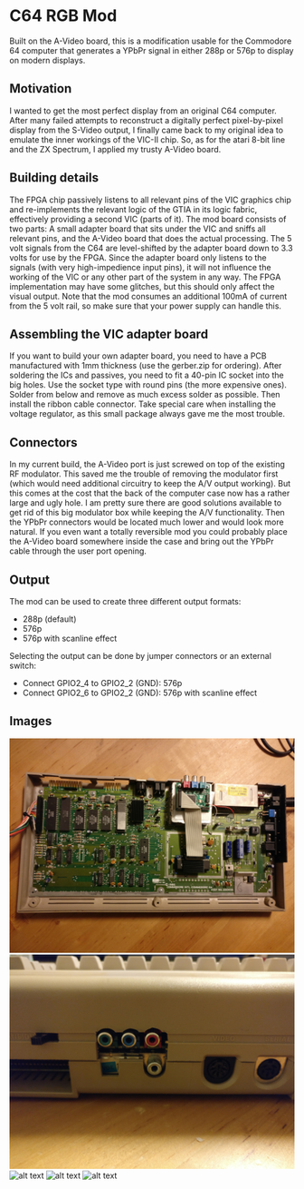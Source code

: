 # C64 RGB Mod

Built on the A-Video board, this is a modification usable for the Commodore 64 computer
that generates a YPbPr signal in either 288p or 576p to display on modern displays.

## Motivation

I wanted to get the most perfect display from an original C64 computer. After many failed attempts to 
reconstruct a digitally perfect pixel-by-pixel display from the S-Video output, I finally came back
to my original idea to emulate the inner workings of the VIC-II chip. 
So, as for the atari 8-bit line and the ZX Spectrum, I applied my trusty A-Video board. 

## Building details

The FPGA chip passively listens to all relevant pins of the VIC graphics chip and re-implements the 
relevant logic of the GTIA in its logic fabric, effectively providing a second VIC (parts of it).
The mod board consists of two parts: A small adapter board that sits under the VIC and sniffs all relevant
pins, and the A-Video board that does the actual processing. The 5 volt signals from the C64 are
level-shifted by the adapter board down to 3.3 volts for use by the FPGA.
Since the adapter board only listens to the signals (with very high-impedience input pins), it 
will not influence the working of the VIC or any other part of the system in any way. The FPGA implementation
may have some glitches, but this should only affect the visual output.
Note that the mod consumes an additional 100mA of current from the 5 volt rail, 
so make sure that your power supply can handle this.

## Assembling the VIC adapter board

If you want to build your own adapter board, you need to have a PCB manufactured with 1mm thickness 
(use the gerber.zip for ordering). After soldering the ICs and passives, you need to fit a 40-pin
IC socket into the big holes. Use the socket type with round pins (the more expensive ones).
Solder from below and remove as much excess solder as possible. Then install the ribbon cable connector.
Take special care when installing the voltage regulator, as this small package always gave me the most trouble.

## Connectors

In my current build, the A-Video port is just screwed on top of the existing RF modulator.
This saved me the trouble of removing the modulator first (which would need additional circuitry to
keep the A/V output working). But this comes at the cost that the back of the computer case 
now has a rather large and ugly hole. I am pretty sure there are good solutions available to get rid of
this big modulator box while keeping the A/V functionality. Then the YPbPr connectors would be located
much lower and would look more natural.
If you even want a totally reversible mod you could probably place the A-Video board somewhere inside the
case and bring out the YPbPr cable through the user port opening.

## Output

The mod can be used to create three different output formats:
* 288p (default)
* 576p
* 576p with scanline effect

Selecting the output can be done by jumper connectors or an external switch:
* Connect GPIO2_4 to GPIO2_2 (GND): 576p
* Connect GPIO2_6 to GPIO2_2 (GND): 576p with scanline effect

## Images
![alt text](doc/modboards.jpg "Installation of the two mod boards")
![alt text](doc/connectors.jpg "Backside connectors")
![alt text](doc/mode_288p.jpg "Display with standard definition (crappy upscaler)")
![alt text](doc/mode_576p.jpg "Display with doubled scanlines")
![alt text](doc/mode_576p_scanlines.jpg "Display with doubled scanlines and visual scanline effect")


